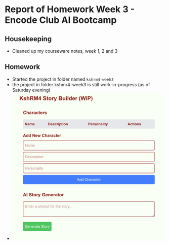 # Report of Homework Week 3 - Encode Club AI Bootcamp
## Housekeeping
- Cleaned up my courseware notes, week 1, 2 and 3
## Homework
- Started the project in folder named `kshrm4-week3`
- the project in folder kshmr4-week3 is still work-in-progress (as of Saturday evening)
- ![Draft UI](./images/20250322-WiP.png)
